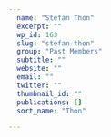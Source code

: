 ```yaml
---
  name: "Stefan Thon"
  excerpt: ""
  wp_id: 163
  slug: "stefan-thon"
  group: "Past Members"
  subtitle: ""
  website: ""
  email: ""
  twitter: ""
  thumbnail_id: ""
  publications: []
  sort_name: "Thon"

---
```

